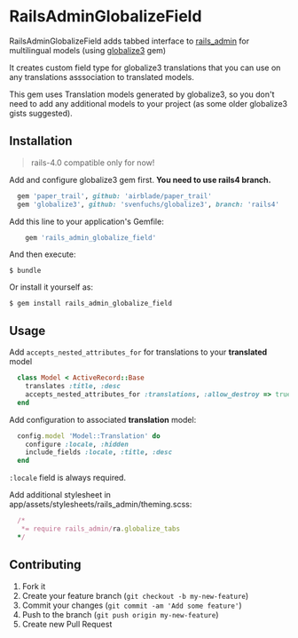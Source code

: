 # RailsAdminGlobalizeField

  RailsAdminGlobalizeField adds tabbed interface to [rails_admin](https://github.com/sferik/rails_admin) for multilingual models (using [globalize3](https://github.com/svenfuchs/globalize3) gem)

  It creates custom field type for globalize3 translations that you can use on any translations asssociation to translated models.

  This gem uses Translation models generated by globalize3, so you don't need to add any additional models to your project (as some older globalize3 gists suggested).

## Installation

> rails-4.0 compatible only for now!

Add and configure globalize3 gem first. **You need to use rails4 branch.**
``` ruby
  gem 'paper_trail', github: 'airblade/paper_trail'
  gem 'globalize3', github: 'svenfuchs/globalize3', branch: 'rails4'
```


Add this line to your application's Gemfile:
``` ruby
    gem 'rails_admin_globalize_field'
```

And then execute:

    $ bundle

Or install it yourself as:

    $ gem install rails_admin_globalize_field

## Usage

Add `accepts_nested_attributes_for` for translations to your **translated** model
``` ruby
  class Model < ActiveRecord::Base
    translates :title, :desc
    accepts_nested_attributes_for :translations, :allow_destroy => true
  end
```

Add configuration to associated **translation** model:
``` ruby
  config.model 'Model::Translation' do
    configure :locale, :hidden
    include_fields :locale, :title, :desc
  end
```
`:locale` field is always required.


Add additional stylesheet in app/assets/stylesheets/rails_admin/theming.scss:
``` ruby
  /*
   *= require rails_admin/ra.globalize_tabs
  */
```



## Contributing

1. Fork it
2. Create your feature branch (`git checkout -b my-new-feature`)
3. Commit your changes (`git commit -am 'Add some feature'`)
4. Push to the branch (`git push origin my-new-feature`)
5. Create new Pull Request
